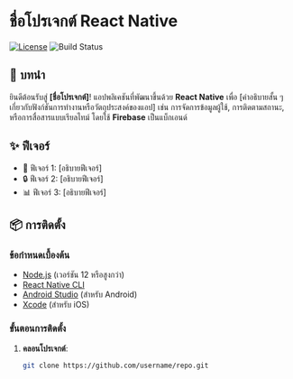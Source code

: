 # ชื่อโปรเจกต์ React Native

[![License](https://img.shields.io/badge/license-MIT-brightgreen.svg)](LICENSE) ![Build Status](https://img.shields.io/badge/build-passing-brightgreen.svg)

## 📖 บทนำ

ยินดีต้อนรับสู่ **[ชื่อโปรเจกต์]**! แอปพลิเคชันที่พัฒนาขึ้นด้วย **React Native** เพื่อ [คำอธิบายสั้น ๆ เกี่ยวกับฟังก์ชันการทำงานหรือวัตถุประสงค์ของแอป] เช่น การจัดการข้อมูลผู้ใช้, การติดตามสถานะ, หรือการสื่อสารแบบเรียลไทม์ โดยใช้ **Firebase** เป็นแบ็กเอนด์

## ✨ ฟีเจอร์

- 📱 ฟีเจอร์ 1: [อธิบายฟีเจอร์]
- 🔒 ฟีเจอร์ 2: [อธิบายฟีเจอร์]
- 📊 ฟีเจอร์ 3: [อธิบายฟีเจอร์]

## 📦 การติดตั้ง

### ข้อกำหนดเบื้องต้น

- [Node.js](https://nodejs.org/) (เวอร์ชัน 12 หรือสูงกว่า)
- [React Native CLI](https://reactnative.dev/docs/environment-setup)
- [Android Studio](https://developer.android.com/studio) (สำหรับ Android)
- [Xcode](https://developer.apple.com/xcode/) (สำหรับ iOS)

### ขั้นตอนการติดตั้ง

1. **คลอนโปรเจกต์**:
   ```bash
   git clone https://github.com/username/repo.git
